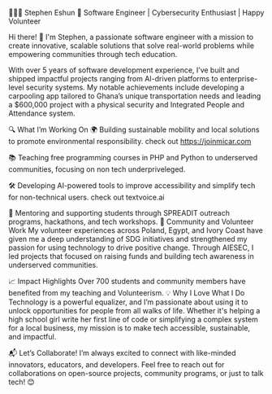 👨🏽‍💻 Stephen Eshun
🎯 Software Engineer | Cybersecurity Enthusiast | Happy Volunteer

Hi there! 👋 I'm Stephen, a passionate software engineer with a mission to create innovative, scalable solutions that solve real-world problems while empowering communities through tech education.

With over 5 years of software development experience, I’ve built and shipped impactful projects ranging from AI-driven platforms to enterprise-level security systems. My notable achievements include developing a carpooling app tailored to Ghana’s unique transportation needs and leading a $600,000 project with a physical security and Integrated People and Attendance system.

🔍 What I’m Working On
🌍 Building sustainable mobility and local solutions to promote environmental responsibility. check out https://joinmicar.com

📚 Teaching free programming courses in PHP and Python to underserved communities, focusing on non tech underpriveleged.

🛠️ Developing AI-powered tools to improve accessibility and simplify tech for non-technical users. check out textvoice.ai

🤝 Mentoring and supporting students through SPREADIT outreach programs, hackathons, and tech workshops.
🌟 Community and Volunteer Work
My volunteer experiences across Poland, Egypt, and Ivory Coast have given me a deep understanding of SDG initiatives and strengthened my passion for using technology to drive positive change. Through AIESEC, I led projects that focused on raising funds and building tech awareness in underserved communities.

📈 Impact Highlights
Over 700 students and community members have benefited from my teaching and Volunteerism.
💡 Why I Love What I Do
Technology is a powerful equalizer, and I’m passionate about using it to unlock opportunities for people from all walks of life. Whether it's helping a high school girl write her first line of code or simplifying a complex system for a local business, my mission is to make tech accessible, sustainable, and impactful.

📬 Let’s Collaborate!
I’m always excited to connect with like-minded innovators, educators, and developers. Feel free to reach out for collaborations on open-source projects, community programs, or just to talk tech! 😊
